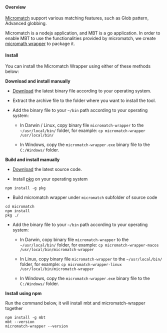 #### Overview
[Micromatch](https://github.com/micromatch/micromatch) support various matching features, such as Glob pattern, Advanced globbing.

Micromatch is a nodejs application, and MBT is a go application. In order to enable MBT to use the functionalities provided by micromatch, we create [micromath wrapper](https://github.com/SAP/cloud-mta-build-tool/tree/master/micromatch) to package it.

#### Install
You can install the Micromatch Wrapper using either of these methods below:

 **Download and install manually**

   - [Download](https://github.com/SAP/cloud-mta-build-tool/releases) the latest binary file according to your operating system.
    
   - Extract the archive file to the folder where you want to install the tool.

   - Add the binary file to your `~/bin` path according to your operating system:  

     * In Darwin / Linux, copy binary file `micromatch-wrapper` to the `~/usr/local/bin/` folder, for example: `cp micromatch-wrapper /usr/local/bin/`

     * In Windows, copy the `micromatch-wrapper.exe` binary file to the `C:/Windows/` folder.

**Build and install manually**

   - [Download](https://github.com/SAP/cloud-mta-build-tool/releases) the latest source code.

   - Install [pkg](https://github.com/vercel/pkg/) on your operating system
```
npm install -g pkg
```

   - Build micromatch wrapper under `micromatch` subfolder of source code
```
cd micromatch
npm install
pkg ./
```
   - Add the binary file to your `~/bin` path according to your operating system:  

     * In Darwin, copy binary file `micromatch-wrapper` to the `~/usr/local/bin/` folder, for example: `cp micromatch-wrapper-macos /usr/local/bin/micromatch-wrapper`

     * In Linux, copy binary file `micromatch-wrapper` to the `~/usr/local/bin/` folder, for example: `cp micromatch-wrapper-linux /usr/local/bin/micromatch-wrapper`

     * In Windows, copy the `micromatch-wrapper.exe` binary file to the `C:/Windows/` folder.

**Install using npm**

Run the command below, it will install mbt and micromatch-wrapper together

```
npm install -g mbt
mbt --version
micromatch-wrapper --version
```